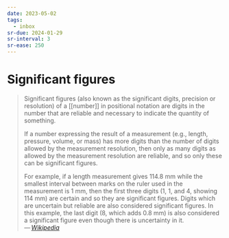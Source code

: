 ```yaml
---
date: 2023-05-02
tags:
  - inbox
sr-due: 2024-01-29
sr-interval: 3
sr-ease: 250
---
```


# Significant figures

> Significant figures (also known as the significant digits, precision or
> resolution) of a [[number]] in positional notation are digits in the number
> that are reliable and necessary to indicate the quantity of something.
>
> If a number expressing the result of a measurement (e.g., length, pressure,
> volume, or mass) has more digits than the number of digits allowed by the
> measurement resolution, then only as many digits as allowed by the measurement
> resolution are reliable, and so only these can be significant figures.
>
> For example, if a length measurement gives 114.8 mm while the smallest
> interval between marks on the ruler used in the measurement is 1 mm, then the
> first three digits (1, 1, and 4, showing 114 mm) are certain and so they are
> significant figures. Digits which are uncertain but reliable are also
> considered significant figures. In this example, the last digit (8, which adds
> 0.8 mm) is also considered a significant figure even though there is
> uncertainty in it.\
> — <cite>[Wikipedia](https://en.wikipedia.org/wiki/Significant_figures)</cite>
